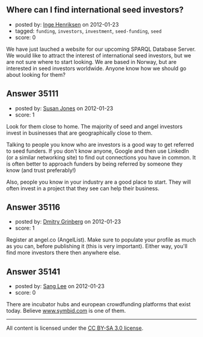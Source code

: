 ## Where can I find international seed investors?

- posted by: [Inge Henriksen](https://stackexchange.com/users/-1/15892-inge-henriksen) on 2012-01-23
- tagged: `funding`, `investors`, `investment`, `seed-funding`, `seed`
- score: 0

We have just lauched a website for our upcoming SPARQL Database Server. We would like to attract the interest of international seed investors, but we are not sure where to start looking. We are based in Norway, but are interested in seed investors worldwide. Anyone know how we should go about looking for them? 


## Answer 35111

- posted by: [Susan Jones](https://stackexchange.com/users/-1/2737-susan-jones) on 2012-01-23
- score: 1

Look for them close to home. The majority of seed and angel investors invest in businesses that are geographically close to them. 

Talking to people you know who are investors is a good way to get referred to seed funders. If you don't know anyone, Google and then use LinkedIn (or a similar networking site) to find out connections you have in common. It is often better to approach funders by being referred by someone they know (and trust preferably!) 

Also, people you know in your industry are a good place to start. They will often invest in a project that they see can help their business.


## Answer 35116

- posted by: [Dmitry Grinberg](https://stackexchange.com/users/-1/15802-dmitry-grinberg) on 2012-01-23
- score: 1

Register at angel.co (AngelList). Make sure to populate your profile as much as you can, before publishing it (this is very important). Either way, you'll find more investors there then anywhere else.


## Answer 35141

- posted by: [Sang Lee](https://stackexchange.com/users/-1/15908-sang-lee) on 2012-01-23
- score: 0

There are incubator hubs and european crowdfunding platforms that exist today.  Believe www.symbid.com is one of them.



---

All content is licensed under the [CC BY-SA 3.0 license](https://creativecommons.org/licenses/by-sa/3.0/).
